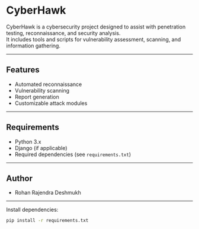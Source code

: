 # CyberHawk

CyberHawk is a cybersecurity project designed to assist with penetration testing, reconnaissance, and security analysis.  
It includes tools and scripts for vulnerability assessment, scanning, and information gathering.

---

## Features
- Automated reconnaissance
- Vulnerability scanning
- Report generation
- Customizable attack modules

---

## Requirements
- Python 3.x
- Django (if applicable)
- Required dependencies (see `requirements.txt`)

---
## Author
- Rohan Rajendra Deshmukh

---
Install dependencies:
```bash
pip install -r requirements.txt


